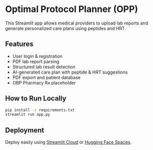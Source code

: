 # Optimal Protocol Planner (OPP)
This Streamlit app allows medical providers to upload lab reports and generate personalized care plans using peptides and HRT.

## Features
- User login & registration
- PDF lab report parsing
- Structured lab result detection
- AI-generated care plan with peptide & HRT suggestions
- PDF export and patient database
- OBP Pharmacy Rx placeholder

## How to Run Locally
```bash
pip install -r requirements.txt
streamlit run app.py
```

## Deployment
Deploy easily using [Streamlit Cloud](https://streamlit.io/cloud) or [Hugging Face Spaces](https://huggingface.co/spaces).
